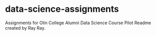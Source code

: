 # data-science-assignments
Assignments for Olin College Alumni Data Science Course Pilot
Readme created by Ray Ray.
